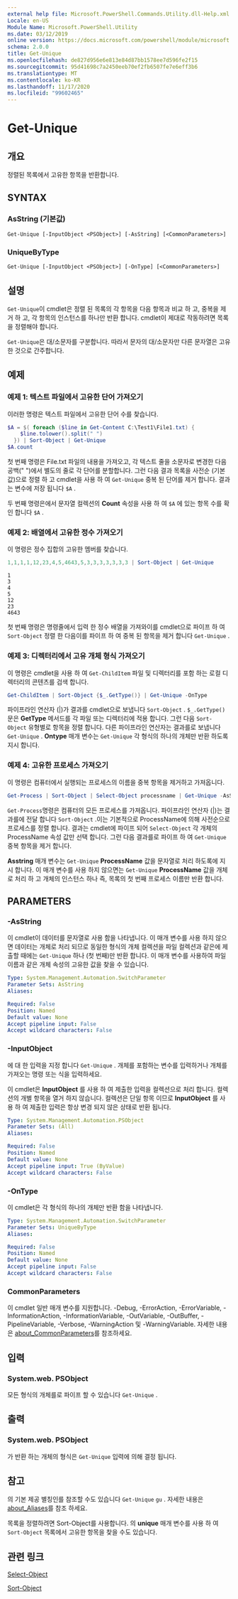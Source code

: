 ```yaml
---
external help file: Microsoft.PowerShell.Commands.Utility.dll-Help.xml
Locale: en-US
Module Name: Microsoft.PowerShell.Utility
ms.date: 03/12/2019
online version: https://docs.microsoft.com/powershell/module/microsoft.powershell.utility/get-unique?view=powershell-7.2&WT.mc_id=ps-gethelp
schema: 2.0.0
title: Get-Unique
ms.openlocfilehash: de827d956e6e813e84d87bb1578ee7d596fe2f15
ms.sourcegitcommit: 95d41698c7a2450eeb70ef2fb6507fe7e6eff3b6
ms.translationtype: MT
ms.contentlocale: ko-KR
ms.lasthandoff: 11/17/2020
ms.locfileid: "99602465"
---
```

# Get-Unique

## 개요
정렬된 목록에서 고유한 항목을 반환합니다.

## SYNTAX

### AsString (기본값)

```
Get-Unique [-InputObject <PSObject>] [-AsString] [<CommonParameters>]
```

### UniqueByType

```
Get-Unique [-InputObject <PSObject>] [-OnType] [<CommonParameters>]
```

## 설명

`Get-Unique`이 cmdlet은 정렬 된 목록의 각 항목을 다음 항목과 비교 하 고, 중복을 제거 하 고, 각 항목의 인스턴스를 하나만 반환 합니다. cmdlet이 제대로 작동하려면 목록을 정렬해야 합니다.

`Get-Unique`은 대/소문자를 구분합니다. 따라서 문자의 대/소문자만 다른 문자열은 고유한 것으로 간주합니다.

## 예제

### 예제 1: 텍스트 파일에서 고유한 단어 가져오기

이러한 명령은 텍스트 파일에서 고유한 단어 수를 찾습니다.

```powershell
$A = $( foreach ($line in Get-Content C:\Test1\File1.txt) {
    $line.tolower().split(" ")
  }) | Sort-Object | Get-Unique
$A.count
```

첫 번째 명령은 File.txt 파일의 내용을 가져오고, 각 텍스트 줄을 소문자로 변경한 다음 공백(" ")에서 별도의 줄로 각 단어를 분할합니다. 그런 다음 결과 목록을 사전순 (기본값)으로 정렬 하 고 cmdlet을 사용 하 여 `Get-Unique` 중복 된 단어를 제거 합니다. 결과는 변수에 저장 됩니다 `$A` .

두 번째 명령은에서 문자열 컬렉션의 **Count** 속성을 사용 하 여 `$A` 에 있는 항목 수를 확인 합니다 `$A` .

### 예제 2: 배열에서 고유한 정수 가져오기

이 명령은 정수 집합의 고유한 멤버를 찾습니다.

```powershell
1,1,1,1,12,23,4,5,4643,5,3,3,3,3,3,3,3 | Sort-Object | Get-Unique
```

```Output
1
3
4
5
12
23
4643
```

첫 번째 명령은 명령줄에서 입력 한 정수 배열을 가져와이를 cmdlet으로 파이프 하 여 `Sort-Object` 정렬 한 다음이를 파이프 하 여 중복 된 항목을 제거 합니다 `Get-Unique` .

### 예제 3: 디렉터리에서 고유 개체 형식 가져오기

이 명령은 cmdlet을 사용 하 여 `Get-ChildItem` 파일 및 디렉터리를 포함 하는 로컬 디렉터리의 콘텐츠를 검색 합니다.

```powershell
Get-ChildItem | Sort-Object {$_.GetType()} | Get-Unique -OnType
```

파이프라인 연산자 (|)가 결과를 cmdlet으로 보냅니다 `Sort-Object` . `$_.GetType()`문은 **GetType** 메서드를 각 파일 또는 디렉터리에 적용 합니다. 그런 다음 `Sort-Object` 유형별로 항목을 정렬 합니다. 다른 파이프라인 연산자는 결과를로 보냅니다 `Get-Unique` . **Ontype** 매개 변수는 `Get-Unique` 각 형식의 하나의 개체만 반환 하도록 지시 합니다.

### 예제 4: 고유한 프로세스 가져오기

이 명령은 컴퓨터에서 실행되는 프로세스의 이름을 중복 항목을 제거하고 가져옵니다.

```powershell
Get-Process | Sort-Object | Select-Object processname | Get-Unique -AsString
```

`Get-Process`명령은 컴퓨터의 모든 프로세스를 가져옵니다. 파이프라인 연산자 (|)는 결과를에 전달 합니다 `Sort-Object` .이는 기본적으로 ProcessName에 의해 사전순으로 프로세스를 정렬 합니다. 결과는 cmdlet에 파이프 되어 `Select-Object` 각 개체의 ProcessName 속성 값만 선택 합니다. 그런 다음 결과를로 파이프 하 여 `Get-Unique` 중복 항목을 제거 합니다.

**Asstring** 매개 변수는 `Get-Unique` **ProcessName** 값을 문자열로 처리 하도록에 지시 합니다.
이 매개 변수를 사용 하지 않으면는 `Get-Unique` **ProcessName** 값을 개체로 처리 하 고 개체의 인스턴스 하나 즉, 목록의 첫 번째 프로세스 이름만 반환 합니다.

## PARAMETERS

### -AsString

이 cmdlet이 데이터를 문자열로 사용 함을 나타냅니다. 이 매개 변수를 사용 하지 않으면 데이터는 개체로 처리 되므로 동일한 형식의 개체 컬렉션을 파일 컬렉션과 같은에 제출할 때에는 `Get-Unique` 하나 (첫 번째)만 반환 합니다. 이 매개 변수를 사용하여 파일 이름과 같은 개체 속성의 고유한 값을 찾을 수 있습니다.

```yaml
Type: System.Management.Automation.SwitchParameter
Parameter Sets: AsString
Aliases:

Required: False
Position: Named
Default value: None
Accept pipeline input: False
Accept wildcard characters: False
```

### -InputObject

에 대 한 입력을 지정 합니다 `Get-Unique` . 개체를 포함하는 변수를 입력하거나 개체를 가져오는 명령 또는 식을 입력하세요.

이 cmdlet은 **InputObject** 를 사용 하 여 제출한 입력을 컬렉션으로 처리 합니다. 컬렉션의 개별 항목을 열거 하지 않습니다. 컬렉션은 단일 항목 이므로 **InputObject** 를 사용 하 여 제출한 입력은 항상 변경 되지 않은 상태로 반환 됩니다.

```yaml
Type: System.Management.Automation.PSObject
Parameter Sets: (All)
Aliases:

Required: False
Position: Named
Default value: None
Accept pipeline input: True (ByValue)
Accept wildcard characters: False
```

### -OnType

이 cmdlet은 각 형식의 하나의 개체만 반환 함을 나타냅니다.

```yaml
Type: System.Management.Automation.SwitchParameter
Parameter Sets: UniqueByType
Aliases:

Required: False
Position: Named
Default value: None
Accept pipeline input: False
Accept wildcard characters: False
```

### CommonParameters

이 cmdlet 일반 매개 변수를 지원합니다. -Debug, -ErrorAction, -ErrorVariable, -InformationAction, -InformationVariable, -OutVariable, -OutBuffer, -PipelineVariable, -Verbose, -WarningAction 및 -WarningVariable. 자세한 내용은 [about_CommonParameters](https://go.microsoft.com/fwlink/?LinkID=113216)를 참조하세요.

## 입력

### System.web. PSObject

모든 형식의 개체를로 파이프 할 수 있습니다 `Get-Unique` .

## 출력

### System.web. PSObject

가 반환 하는 개체의 형식은 `Get-Unique` 입력에 의해 결정 됩니다.

## 참고

의 기본 제공 별칭인를 참조할 수도 있습니다 `Get-Unique` `gu` . 자세한 내용은 [about_Aliases](../Microsoft.PowerShell.Core/About/about_Aliases.md)를 참조 하세요.

목록을 정렬하려면 Sort-Object를 사용합니다. 의 **unique** 매개 변수를 사용 하 여 `Sort-Object` 목록에서 고유한 항목을 찾을 수도 있습니다.

## 관련 링크

[Select-Object](Select-Object.md)

[Sort-Object](Sort-Object.md)

